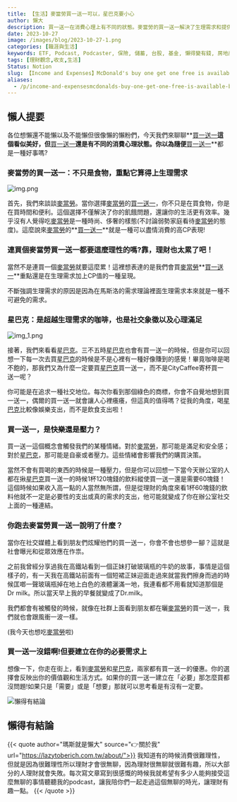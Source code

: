 ```yaml
---
title: 【生活】麥當勞買一送一可以，星巴克要小心
author: 懶大
description: 買一送一在消費心理上有不同的狀態。麥當勞的買一送一解決了生理需求和提供便利，而星巴克的買一送一可能追求社交地位和心理滿足。買一送一觸發情緒，影響購買決策。選擇買一送一反映價值觀和生活方式，但要建立在必要需求上。
date: 2023-10-27
image: /images/blog/2023-10-27-1.png
categories: [職涯與生活]
keywords: ETF, Podcast, Podcaster, 保險, 儲蓄, 台股, 基金, 懶得變有錢, 房地產, 投資, 投資理財, 支出, 收入, 月配息, 理財, 理財規劃, 瑪斯理財兩三事, 稅務, 總體經濟, 美股, 職涯心得, 股利收入, 複委託, 記帳, 讀書心得, 財務規劃, 財商, 貸款, 資產配置, 退休規劃, 開源節流
tags: [理財觀念,收支,生活]
Status: Notion
slug: 【Income and Expenses】McDonald's buy one get one free is available, be careful with Starbucks.
aliases:
  - /p/income-and-expensesmcdonalds-buy-one-get-one-free-is-available-be-careful-with-starbucks/
---
```


## 懶人提要

各位想懶還不能懶以及不能懶但很像懶的懶粉們，今天我們來聊聊**[買一送一](https://www.storm.mg/lifestyle/4889362)**這個看似美好，但**[買一送一](https://www.storm.mg/lifestyle/4889362)**還是有不同的消費心理狀態。你以為隨便**[買一送一](https://www.storm.mg/lifestyle/4889362)**都是一種好事嗎?


### 麥當勞的買一送一：不只是食物，重點它算得上生理需求

![img.png](cover.png)

首先，我們來談談[麥當勞](https://www.mcdonalds.com/tw/zh-tw.html)。當你選擇[麥當勞](https://www.mcdonalds.com/tw/zh-tw.html)的[買一送一](https://www.storm.mg/lifestyle/4889362)，你不只是在買食物，你是在買時間和便利。這個選擇不僅解決了你的飢餓問題，還讓你的生活更有效率。幾乎沒有人覺得吃[麥當勞](https://www.mcdonalds.com/tw/zh-tw.html)是一種時尚、侈奢的樣態(不討論弱勢家庭看待[麥當勞](https://www.mcdonalds.com/tw/zh-tw.html)的態度)。這麼說來[麥當勞](https://www.mcdonalds.com/tw/zh-tw.html)的**[買一送一](https://www.storm.mg/lifestyle/4889362)**就是一種可以盡情消費的高CP表現!

### 連買個麥當勞買一送一都要這麼理性的嗎?靠，理財也太累了吧！

當然不是連買一個[麥當勞](https://www.mcdonalds.com/tw/zh-tw.html)就要這麼累！這裡想表達的是我們會買[麥當勞](https://www.mcdonalds.com/tw/zh-tw.html)**[買一送一](https://www.storm.mg/lifestyle/4889362)**重點還是在生理需求加上CP值的一種呈現。

不斷強調生理需求的原因是因為在馬斯洛的需求理論裡面生理需求本來就是一種不可避免的需求。

### 星巴克：是超越生理需求的咖啡，也是社交象徵以及心理滿足

![img_1.png](img_1.png)

接著，我們來看看[星巴克](https://www.starbucks.com.tw/)。三不五時[星巴克](https://www.starbucks.com.tw/)也會有買一送一的時候，但是你可以回想一下每一次去買[星巴克](https://www.starbucks.com.tw/)的時候是不是心裡有一種好像賺到的感覺！畢竟咖啡是喝不飽的，那我們又為什麼一定要買[星巴克](https://www.starbucks.com.tw/)買一送一，而不是CityCaffee寄杯買一送一呢？

你可能是在追求一種社交地位。每次你看到那個綠色的商標，你會不自覺地想到買一送一，偶爾的買一送一就會讓人心裡癢癢，但這真的值得嗎？從我的角度，喝[星巴克](https://www.starbucks.com.tw/)比較像娛樂支出，而不是飲食支出啦！

### 買一送一，是快樂還是壓力？

買一送一這個概念會觸發我們的某種情緒。對於[麥當勞](https://www.mcdonalds.com/tw/zh-tw.html)，那可能是滿足和安全感；對於[星巴克](https://www.starbucks.com.tw/)，那可能是自豪或者壓力。這些情緒會影響我們的購買決策。

當然不會有買喝的東西的時候是一種壓力，但是你可以回想一下當今天辦公室的人都在揪[星巴克](https://www.starbucks.com.tw/)買一送一的時候1杯120塊錢的飲料縱使買一送一還是需要60塊錢！這個時候如果收入高一點的人當然無所謂，但是從理財的角度來看1杯60塊錢的飲料他就不一定是必要性的支出或真的需求的支出，他可能就變成了你在辦公室社交上面的一種連結。

### 你跑去麥當勞買一送一說明了什麼？

當你在社交媒體上看到朋友們炫耀他們的買一送一，你會不會也想參一腳？這就是社會曝光和從眾效應在作祟。

之前我曾經分享過我在高鐵站看到一個正妹打破玻璃瓶的牛奶的故事，事情是這個樣子的，有一天我在高鐵站前面有一個短裙正妹迎面走過來就當我們擦身而過的時候匡啷一聲玻璃瓶掉在地上白色的液體灑滿一地，我連看都不用看就知道那個是Dr milk。所以當天早上我的早餐就變成了Dr.milk。

我們都會有被觸發的時候，就像在社群上面看到朋友都在曬[麥當勞](https://www.mcdonalds.com/tw/zh-tw.html)的買一送一，我們就也會跟風衝一波一樣。

(我今天也想吃[麥當勞](https://www.mcdonalds.com/tw/zh-tw.html)啦)

### 買一送一沒錯啊!但要建立在你的必要需求上

想像一下，你走在街上，看到[麥當勞](https://www.mcdonalds.com/tw/zh-tw.html)和[星巴克](https://www.starbucks.com.tw/)，兩家都有買一送一的優惠。你的選擇會反映出你的價值觀和生活方式。如果你的買一送一建立在「必要」那怎麼買都沒問題!如果只是「需要」或是「想要」那就可以思考看是有沒有一定要。


![懶得有結論](/images/blog/lazytobeconclude.svg)
## 懶得有結論

{{< quote author="瑪斯就是懶大" source="👉關於我" url="https://lazytoberich.com.tw/about/">}}
我知道有的時候消費很難理性，但就是因為很難理性所以理財才會很無聊，因為理財很無聊就很難有趣，所以大部分的人理財就會失敗。每次寫文章寫到很感慨的時候我就希望有多少人能夠接受這麼無聊的事情聽聽我的podcast，讓我陪你們一起走過這個無聊的時光，讓理財有趣一點。
{{< /quote >}}
